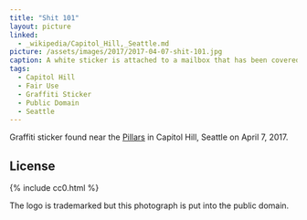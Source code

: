 ```yaml
---
title: "Shit 101"
layout: picture
linked:
  - _wikipedia/Capitol_Hill,_Seattle.md
picture: /assets/images/2017/2017-04-07-shit-101.jpg
caption: A white sticker is attached to a mailbox that has been covered in paint. The sticker says Shit 101 and has an illustration of toilet paper and a high-heel shoe.
tags:
  - Capitol Hill
  - Fair Use
  - Graffiti Sticker
  - Public Domain
  - Seattle
---
```


Graffiti sticker found near the [Pillars](https://en.wikipedia.org/wiki/Plymouth_Pillars_Park) in Capitol Hill, Seattle on April 7, 2017.

## License

{% include cc0.html %}

The logo is trademarked but this photograph is put into the public domain.